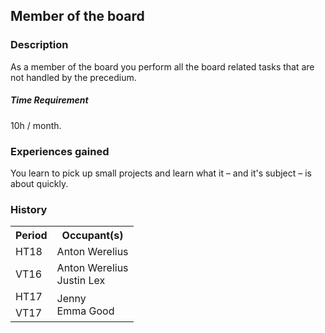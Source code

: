 ## Member of the board

### Description

As a member of the board you perform all the board related tasks that are not handled by the precedium.

##### Time Requirement

10h / month.

### Experiences gained

You learn to pick up small projects and learn what it – and it's subject – is about quickly.

### History

<table style="undefined;table-layout: fixed; width: 326px">
  <tr>
    <th>Period</th>
    <th>Occupant(s)</th>
  </tr>
  <tr>
    <td>HT18</td>
    <td rowspan="1">Anton Werelius</td>
  </tr>
  <tr>
    <td>VT16</td>
    <td rowspan="1">
      Anton Werelius
      <br />
      Justin Lex
    </td>
  </tr>
  <tr>
    <td>HT17</td>
    <td rowspan="2">
      Jenny
      <br />
      Emma Good
    </td>
  </tr>
  <tr>
    <td>VT17</td>
  </tr>
</table>
